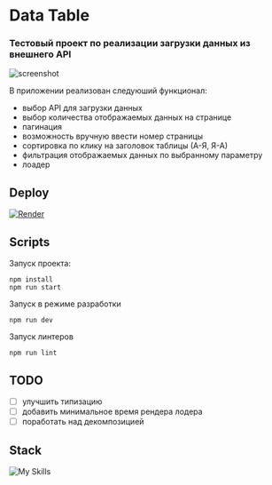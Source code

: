 # Data Table

### Тестовый проект по реализации загрузки данных из внешнего API

![screenshot](https://github.com/MakhovRoman/DataTable/assets/70774476/c1af43da-34a5-4d08-83d4-d9d90aeaea54)

В приложении реализован следуюший функционал:
- выбор API для загрузки данных
- выбор количества отображаемых данных на странице
- пагинация
- возможность вручную ввести номер страницы
- сортировка по клику на заголовок таблицы (А-Я, Я-А)
- фильтрация отображаемых данных по выбранному параметру
- лоадер

## Deploy

[![Render](https://img.shields.io/badge/Render-%46E3B7.svg?style=for-the-badge&logo=render&logoColor=white)]([https://todo-8om2.onrender.com/](https://data-table-20ei.onrender.com/))

## Scripts

Запуск проекта:

```
npm install
npm run start
```

Запуск в режиме разработки
```
npm run dev
```

Запуск линтеров

```
npm run lint
```

## TODO

- [ ] улучшить типизацию
- [ ] добавить минимальное время рендера лодера
- [ ] поработать над декомпозицией

## Stack

![My Skills](https://skillicons.dev/icons?i=html,sass,js,ts,react,redux,docker,vite)
